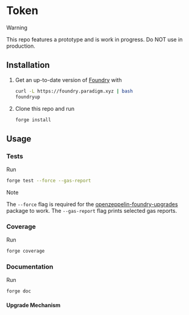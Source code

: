 # Token

> [!WARNING]  
> This repo features a prototype and is work in progress. Do NOT use in
> production.

## Installation

1. Get an up-to-date version of [Foundry](https://github.com/foundry-rs/foundry)
   with

   ```sh
   curl -L https://foundry.paradigm.xyz | bash
   foundryup
   ```

2. Clone this repo and run
   ```sh
   forge install
   ```

## Usage

### Tests

Run

```sh
forge test --force --gas-report
```

> [!NOTE]  
> The `--force` flag is required for the [openzeppelin-foundry-upgrades](https://github.com/OpenZeppelin/openzeppelin-foundry-upgrades) package to work.
> The `--gas-report` flag prints selected gas reports.

### Coverage

Run

```sh
forge coverage
```

### Documentation

Run

```sh
forge doc
```

#### Upgrade Mechanism

```mermaid



```
